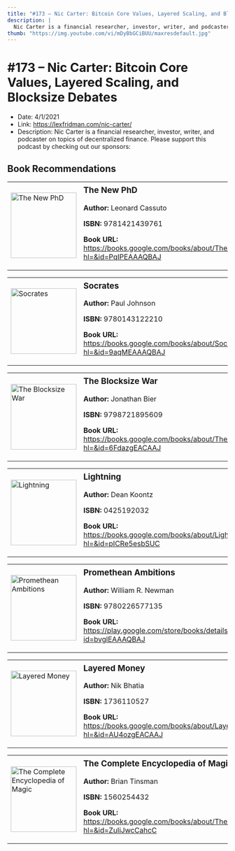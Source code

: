 ```yaml
---
title: "#173 – Nic Carter: Bitcoin Core Values, Layered Scaling, and Blocksize Debates"
description: |
  Nic Carter is a financial researcher, investor, writer, and podcaster on topics of decentralized finance. Please support this podcast by checking out our sponsors:"
thumb: "https://img.youtube.com/vi/mDyBbGCiBUU/maxresdefault.jpg"
---
```


# #173 – Nic Carter: Bitcoin Core Values, Layered Scaling, and Blocksize Debates

  - Date: 4/1/2021
  - Link: https://lexfridman.com/nic-carter/
  - Description: Nic Carter is a financial researcher, investor, writer, and podcaster on topics of decentralized finance. Please support this podcast by checking out our sponsors:

## Book Recommendations

<table style="border: none;"><tr style="border: none;"><td style="border: none;"><img src="https://books.google.com/books/content?id=PqIPEAAAQBAJ&printsec=frontcover&img=1&zoom=1&edge=curl&source=gbs_api" alt="The New PhD" width="150" style="vertical-align: top;"></td><td style="border: none; vertical-align: top;"><h3 style='margin-top: 5'>The New PhD</h3><p><strong>Author:</strong> Leonard Cassuto</p><p><strong>ISBN:</strong> 9781421439761</p><p><strong>Book URL:</strong> <a href="https://books.google.com/books/about/The_New_PhD.html?hl=&id=PqIPEAAAQBAJ">https://books.google.com/books/about/The_New_PhD.html?hl=&id=PqIPEAAAQBAJ</a></p></td></tr></table>
<table style="border: none;"><tr style="border: none;"><td style="border: none;"><img src="https://books.google.com/books/content?id=9aqMEAAAQBAJ&printsec=frontcover&img=1&zoom=1&source=gbs_api" alt="Socrates" width="150" style="vertical-align: top;"></td><td style="border: none; vertical-align: top;"><h3 style='margin-top: 5'>Socrates</h3><p><strong>Author:</strong> Paul Johnson</p><p><strong>ISBN:</strong> 9780143122210</p><p><strong>Book URL:</strong> <a href="https://books.google.com/books/about/Socrates.html?hl=&id=9aqMEAAAQBAJ">https://books.google.com/books/about/Socrates.html?hl=&id=9aqMEAAAQBAJ</a></p></td></tr></table>
<table style="border: none;"><tr style="border: none;"><td style="border: none;"><img src="https://books.google.com/books/content?id=6FdazgEACAAJ&printsec=frontcover&img=1&zoom=1&source=gbs_api" alt="The Blocksize War" width="150" style="vertical-align: top;"></td><td style="border: none; vertical-align: top;"><h3 style='margin-top: 5'>The Blocksize War</h3><p><strong>Author:</strong> Jonathan Bier</p><p><strong>ISBN:</strong> 9798721895609</p><p><strong>Book URL:</strong> <a href="https://books.google.com/books/about/The_Blocksize_War.html?hl=&id=6FdazgEACAAJ">https://books.google.com/books/about/The_Blocksize_War.html?hl=&id=6FdazgEACAAJ</a></p></td></tr></table>
<table style="border: none;"><tr style="border: none;"><td style="border: none;"><img src="https://books.google.com/books/content?id=pICRe5esbSUC&printsec=frontcover&img=1&zoom=1&edge=curl&source=gbs_api" alt="Lightning" width="150" style="vertical-align: top;"></td><td style="border: none; vertical-align: top;"><h3 style='margin-top: 5'>Lightning</h3><p><strong>Author:</strong> Dean Koontz</p><p><strong>ISBN:</strong> 0425192032</p><p><strong>Book URL:</strong> <a href="https://books.google.com/books/about/Lightning.html?hl=&id=pICRe5esbSUC">https://books.google.com/books/about/Lightning.html?hl=&id=pICRe5esbSUC</a></p></td></tr></table>
<table style="border: none;"><tr style="border: none;"><td style="border: none;"><img src="https://books.google.com/books/content?id=bvglEAAAQBAJ&printsec=frontcover&img=1&zoom=1&edge=curl&source=gbs_api" alt="Promethean Ambitions" width="150" style="vertical-align: top;"></td><td style="border: none; vertical-align: top;"><h3 style='margin-top: 5'>Promethean Ambitions</h3><p><strong>Author:</strong> William R. Newman</p><p><strong>ISBN:</strong> 9780226577135</p><p><strong>Book URL:</strong> <a href="https://play.google.com/store/books/details?id=bvglEAAAQBAJ">https://play.google.com/store/books/details?id=bvglEAAAQBAJ</a></p></td></tr></table>
<table style="border: none;"><tr style="border: none;"><td style="border: none;"><img src="https://books.google.com/books/content?id=AU4ozgEACAAJ&printsec=frontcover&img=1&zoom=1&source=gbs_api" alt="Layered Money" width="150" style="vertical-align: top;"></td><td style="border: none; vertical-align: top;"><h3 style='margin-top: 5'>Layered Money</h3><p><strong>Author:</strong> Nik Bhatia</p><p><strong>ISBN:</strong> 1736110527</p><p><strong>Book URL:</strong> <a href="https://books.google.com/books/about/Layered_Money.html?hl=&id=AU4ozgEACAAJ">https://books.google.com/books/about/Layered_Money.html?hl=&id=AU4ozgEACAAJ</a></p></td></tr></table>
<table style="border: none;"><tr style="border: none;"><td style="border: none;"><img src="https://books.google.com/books/content?id=ZuIiJwcCahcC&printsec=frontcover&img=1&zoom=1&source=gbs_api" alt="The Complete Encyclopedia of Magic" width="150" style="vertical-align: top;"></td><td style="border: none; vertical-align: top;"><h3 style='margin-top: 5'>The Complete Encyclopedia of Magic</h3><p><strong>Author:</strong> Brian Tinsman</p><p><strong>ISBN:</strong> 1560254432</p><p><strong>Book URL:</strong> <a href="https://books.google.com/books/about/The_Complete_Encyclopedia_of_Magic.html?hl=&id=ZuIiJwcCahcC">https://books.google.com/books/about/The_Complete_Encyclopedia_of_Magic.html?hl=&id=ZuIiJwcCahcC</a></p></td></tr></table>
